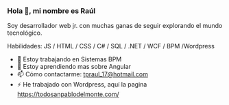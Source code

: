 ### Hola 👋, mi nombre es Raúl
Soy desarrollador web jr. con muchas ganas de seguir explorando el mundo tecnológico.

Habilidades: JS / HTML / CSS / C# / SQL / .NET / WCF / BPM /Wordpress

- 🔭 Estoy trabajando en Sistemas BPM 
- 🌱 Estoy aprendiendo mas sobre Angular
- 📫 Cómo contactarme: tpraul_17@hotmail.com 
- ⚡ He trabajado con Wordpress, aquí la pagina https://todosanpablodelmonte.com/ 

